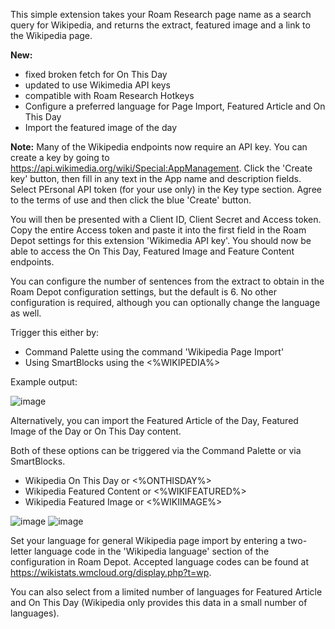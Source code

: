 This simple extension takes your Roam Research page name as a search query for Wikipedia, and returns the extract, featured image and a link to the Wikipedia page.

**New:**
- fixed broken fetch for On This Day
- updated to use Wikimedia API keys
- compatible with Roam Research Hotkeys
- Configure a preferred language for Page Import, Featured Article and On This Day
- Import the featured image of the day

**Note:**
Many of the Wikipedia endpoints now require an API key. You can create a key by going to https://api.wikimedia.org/wiki/Special:AppManagement. Click the 'Create key' button, then fill in any text in the App name and description fields. Select PErsonal API token (for your use only) in the Key type section. Agree to the terms of use and then click the blue 'Create' button.

You will then be presented with a Client ID, Client Secret and Access token. Copy the entire Access token and paste it into the first field in the Roam Depot settings for this extension 'Wikimedia API key'. You should now be able to access the On This Day, Featured Image and Feature Content endpoints.


You can configure the number of sentences from the extract to obtain in the Roam Depot configuration settings, but the default is 6. No other configuration is required, although you can optionally change the language as well.

Trigger this either by:

- Command Palette using the command 'Wikipedia Page Import'
- Using SmartBlocks using the <%WIKIPEDIA%>

Example output:

![image](https://user-images.githubusercontent.com/6857790/188020174-72a7e99c-62e7-4464-a64f-6a6b511565a1.png)

Alternatively, you can import the Featured Article of the Day, Featured Image of the Day or On This Day content.

Both of these options can be triggered via the Command Palette or via SmartBlocks.

- Wikipedia On This Day or <%ONTHISDAY%>
- Wikipedia Featured Content or <%WIKIFEATURED%>
- Wikipedia Featured Image or <%WIKIIMAGE%>

![image](https://user-images.githubusercontent.com/6857790/189469673-fee464b7-567f-40e6-8461-631a1c7cae25.png)
![image](https://user-images.githubusercontent.com/6857790/189469705-ad5a03dc-6445-4dde-a681-472943fb7729.png)

Set your language for general Wikipedia page import by entering a two-letter language code in the 'Wikipedia language' section of the configuration in Roam Depot. Accepted language codes can be found at https://wikistats.wmcloud.org/display.php?t=wp.

You can also select from a limited number of languages for Featured Article and On This Day (Wikipedia only provides this data in a small number of languages).
